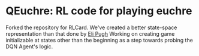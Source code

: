 # QEuchre: RL code for playing euchre

Forked the repository for RLCard.
We've created a better state-space representation than that done by [Eli Pugh](https://web.stanford.edu/class/aa228/reports/2020/final165.pdf)
Working on creating game initializable at states other than the beginning as a step towards probing the DQN Agent's logic.


